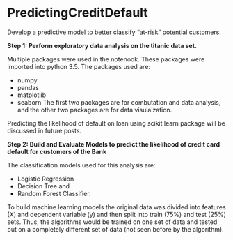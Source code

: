# PredictingCreditDefault
Develop a predictive model to better classify “at-risk” potential customers.

**Step 1: Perform exploratory data analysis on the titanic data set.**

Multiple packages were used in the notenook. These packages were imported into python 3.5. The packages used are:

- numpy
- pandas
- matplotlib
- seaborn
The first two packages are for combutation and data analysis, and the other two packages are for data visulaization.

Predicting the likelihood of default on loan using scikit learn package will be discussed in future posts.

**Step 2: Build and Evaluate Models to predict the likelihood of credit card default for customers of the Bank**

The classification models used for this analysis are: 
- Logistic Regression
- Decision Tree and 
- Random Forest Classifier.

To build machine learning models the original data was divided into features (X) and dependent variable (y) and then split into train (75%) and test (25%) sets. Thus, the algorithms would be trained on one set of data and tested out on a completely different set of data (not seen before by the algorithm).
